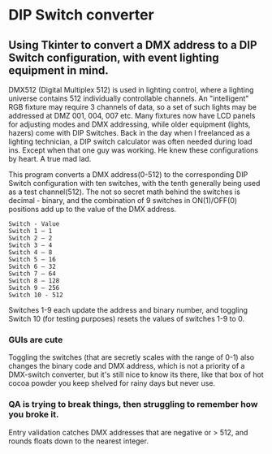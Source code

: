 # DIP Switch converter
## Using Tkinter to convert a DMX address to a DIP Switch configuration, with event lighting equipment in mind.

DMX512 (Digital Multiplex 512) is used in lighting control, where a lighting universe contains 512 individually controllable channels. An "intelligent" RGB fixture may require 3 channels of data, so a set of such lights may be addressed at DMZ 001, 004, 007 etc. Many fixtures now have LCD panels for adjusting modes and DMX addressing, while older equipment (lights, hazers) come with DIP Switches. Back in the day when I freelanced as a lighting technician, a DIP switch calculator was often needed during load ins. Except when that one guy was working. He knew these configurations by heart. A true mad lad.

This program converts a DMX address(0-512) to the corresponding DIP Switch configuration with ten switches, with the tenth generally being used as a test channel(512).
The not so secret math behind the switches is decimal - binary, and the combination of 9 switches in ON(1)/OFF(0) positions add up to the value of the DMX address.
```
Switch - Value
Switch 1 – 1
Switch 2 – 2
Switch 3 – 4
Switch 4 – 8
Switch 5 – 16
Switch 6 – 32
Switch 7 – 64
Switch 8 – 128
Switch 9 – 256
Switch 10 - 512 
```
Switches 1-9 each update the address and binary number, and toggling Switch 10 (for testing purposes) resets the values of switches 1-9 to 0.

### GUIs are cute
Toggling the switches (that are secretly scales with the range of 0-1) also changes the binary code and DMX address, which is not a priority of a DMX-switch converter, but it's still nice to know its there, like that box of hot cocoa powder you keep shelved for rainy days but never use.

### QA is trying to break things, then struggling to remember how you broke it.

Entry validation catches DMX addresses that are negative or > 512, and rounds floats down to the nearest integer.
